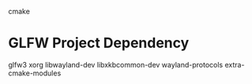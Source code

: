 cmake

# GLFW Project Dependency

glfw3
xorg
libwayland-dev
libxkbcommon-dev
wayland-protocols
extra-cmake-modules
